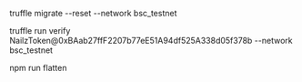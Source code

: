 truffle migrate --reset --network bsc_testnet 

truffle run verify NailzToken@0xBAab27ffF2207b77eE51A94df525A338d05f378b --network bsc_testnet

npm run flatten   